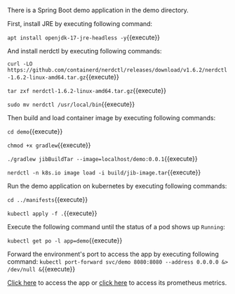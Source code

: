 There is a Spring Boot demo application in the demo directory.

First, install JRE by executing following command:

`apt install openjdk-17-jre-headless -y`{{execute}}

And install nerdctl by executing following commands:

`curl -LO https://github.com/containerd/nerdctl/releases/download/v1.6.2/nerdctl-1.6.2-linux-amd64.tar.gz`{{execute}}

`tar zxf nerdctl-1.6.2-linux-amd64.tar.gz`{{execute}}

`sudo mv nerdctl /usr/local/bin`{{execute}}

Then build and load container image by executing following commands:

`cd demo`{{execute}}

`chmod +x gradlew`{{execute}}

`./gradlew jibBuildTar --image=localhost/demo:0.0.1`{{execute}}

`nerdctl -n k8s.io image load -i build/jib-image.tar`{{execute}}

Run the demo application on kubernetes by executing following commands:

`cd ../manifests`{{execute}}

`kubectl apply -f .`{{execute}}

Execute the following command until the status of a pod shows up `Running`:

`kubectl get po -l app=demo`{{execute}}

Forward the environment's port to access the app by executing following command:
`kubectl port-forward svc/demo 8080:8080 --address 0.0.0.0 &> /dev/null &`{{execute}}

[Click here]({{TRAFFIC_HOST1_8080}}/hello) to access the app
or [click here]({{TRAFFIC_HOST1_8080}}/actuator/prometheus) to access its prometheus metrics.
